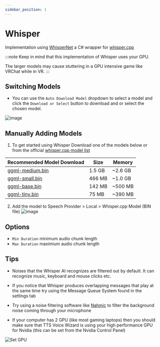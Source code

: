 ```yaml
---
sidebar_position: 1
---
```

# Whisper 
Implementation using [WhisperNet](https://github.com/Const-me/Whisper) a C# wrapper for [whisper.cpp](https://github.com/ggerganov/whisper.cpp) <br />

:::note
Keep in mind that this implementation of Whisper uses your GPU.

The larger models may cause stuttering in a GPU intensive game like VRChat while in VR.
:::

## Switching Models
- You can use the ``Auto Download Model`` dropdown to select a model and click the ``Download or Select`` button to download and or select the chosen model.

![image](https://github.com/VRCWizard/TTS-Voice-Wizard/assets/101527472/fd51942d-394a-45b9-8ca1-795e34ca59ca)

## Manually Adding Models
1. To get started using Whisper Download one of the models below or from the official [whisper.cpp model list](https://huggingface.co/ggerganov/whisper.cpp)


| Recommended Model Download  | Size | Memory |
| ------------- | ------------- | ------------- |
| [ggml-medium.bin](https://huggingface.co/ggerganov/whisper.cpp/resolve/main/ggml-medium.bin)  | 1.5 GB | ~2.6 GB |
| [ggml-small.bin](https://huggingface.co/ggerganov/whisper.cpp/resolve/main/ggml-small.bin) | 466 MB | ~1.0 GB |
| [ggml-base.bin](https://huggingface.co/ggerganov/whisper.cpp/resolve/main/ggml-base.bin)| 142 MB  | ~500 MB |
| [ggml-tiny.bin](https://huggingface.co/ggerganov/whisper.cpp/resolve/main/ggml-tiny.bin) | 75 MB | ~390 MB |


2. Add the model to Speech Provider > Local > Whisper.cpp Model (BIN file)
![image](https://user-images.githubusercontent.com/101527472/219901449-2b699b2c-535e-4da6-a01f-a2f045a34933.png)


## Options
- ``Min Duration`` minimum audio chunk length
- ``Max Duration`` maximium audio chunk length

## Tips
 
- Noises that the Whisper AI recognizes are filtered out by default. It can recognize music, keyboard and mouse clicks etc.

- If you notice that Whisper produces overlapping messages that play at the same time try using the Message Queue System found in the settings tab

- Try using a noise filtering software like [Nahmic](https://steelseries.com/nahimic) to filter the background noise coming through your microphone

- If your computer has 2 GPU (like most gaming laptops) then you should make sure that TTS Voice Wizard is using your high performance GPU for Nvidia (this can be set from the Nvidia Control Panel)

 ![Set GPU](https://github.com/VRCWizard/TTS-Voice-Wizard/assets/101527472/d0e824ea-94d6-4caf-8022-badcf5509ffe)


